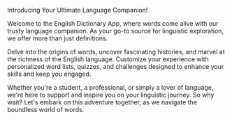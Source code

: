 
Introducing Your Ultimate Language Companion!

Welcome to the English Dictionary App, where words come alive with our trusty language companion. As your go-to source for linguistic exploration, we offer more than just definitions.

Delve into the origins of words, uncover fascinating histories, and marvel at the richness of the English language. Customize your experience with personalized word lists, quizzes, and challenges designed to enhance your skills and keep you engaged.

Whether you're a student, a professional, or simply a lover of language, we're here to support and inspire you on your linguistic journey. So why wait? Let's embark on this adventure together, as we navigate the boundless world of words.
